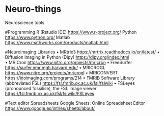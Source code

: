 # Neuro-things
Neuroscience tools

#Programming
R (Rstudio IDE)                                           https://www.r-project.org/
Python                                                    https://www.python.org/
Matlab                                                    https://www.mathworks.com/products/matlab.html

#Neuroimaging
Libraries
•	MRtrix3                                                  https://mrtrix.readthedocs.io/en/latest/
•	Diffusion Imaging in Python (Dipy)                       https://dipy.org/index.html                                       
•	MRICron                                                  https://www.nitrc.org/projects/mricron
•	FreeSurfer                                               https://surfer.nmr.mgh.harvard.edu/
•	MRICROGL                                                 https://www.nitrc.org/projects/mricrogl
•	MRICONVERT                                               https://idoimaging.com/programs/214
•	FMRIB Software Library (abbreviated FSL)                 https://fsl.fmrib.ox.ac.uk/fsl/fslwiki
•	FSLeyes (pronounced fossilise), the FSL image viewer     https://fsl.fmrib.ox.ac.uk/fsl/fslwiki/FSLeyes

#Text editor 
Spreadsheets
Google Sheets: Online Spreadsheet Editor                    https://www.google.es/intl/es/sheets/about/
